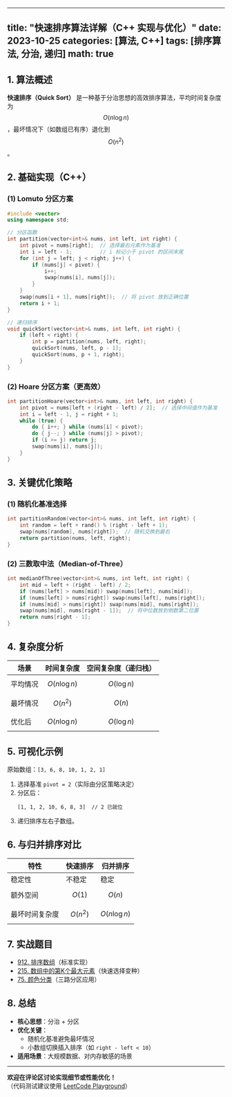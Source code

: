 
---
title: "快速排序算法详解（C++ 实现与优化）"
date: 2023-10-25
categories: [算法, C++]
tags: [排序算法, 分治, 递归]
math: true
---

## 1. 算法概述
**快速排序（Quick Sort）** 是一种基于分治思想的高效排序算法，平均时间复杂度为 $$O(n \log n)$$，最坏情况下（如数组已有序）退化到 $$O(n^2)$$。

## 2. 基础实现（C++）
### (1) Lomuto 分区方案
```cpp
#include <vector>
using namespace std;

// 分区函数
int partition(vector<int>& nums, int left, int right) {
    int pivot = nums[right];  // 选择最右元素作为基准
    int i = left - 1;         // i 标记小于 pivot 的区间末尾
    for (int j = left; j < right; j++) {
        if (nums[j] < pivot) {
            i++;
            swap(nums[i], nums[j]);
        }
    }
    swap(nums[i + 1], nums[right]);  // 将 pivot 放到正确位置
    return i + 1;
}

// 递归排序
void quickSort(vector<int>& nums, int left, int right) {
    if (left < right) {
        int p = partition(nums, left, right);
        quickSort(nums, left, p - 1);
        quickSort(nums, p + 1, right);
    }
}
```

### (2) Hoare 分区方案（更高效）
```cpp
int partitionHoare(vector<int>& nums, int left, int right) {
    int pivot = nums[left + (right - left) / 2];  // 选择中间值作为基准
    int i = left - 1, j = right + 1;
    while (true) {
        do { i++; } while (nums[i] < pivot);
        do { j--; } while (nums[j] > pivot);
        if (i >= j) return j;
        swap(nums[i], nums[j]);
    }
}
```

## 3. 关键优化策略
### (1) 随机化基准选择
```cpp
int partitionRandom(vector<int>& nums, int left, int right) {
    int random = left + rand() % (right - left + 1);
    swap(nums[random], nums[right]);  // 随机交换到最右
    return partition(nums, left, right);
}
```

### (2) 三数取中法（Median-of-Three）
```cpp
int medianOfThree(vector<int>& nums, int left, int right) {
    int mid = left + (right - left) / 2;
    if (nums[left] > nums[mid]) swap(nums[left], nums[mid]);
    if (nums[left] > nums[right]) swap(nums[left], nums[right]);
    if (nums[mid] > nums[right]) swap(nums[mid], nums[right]);
    swap(nums[mid], nums[right - 1]);  // 将中位数放到倒数第二位置
    return nums[right - 1];
}
```

## 4. 复杂度分析
| 场景       | 时间复杂度 | 空间复杂度（递归栈） |
|------------|------------|----------------------|
| 平均情况   | $$O(n \log n)$$ | $$O(\log n)$$ |
| 最坏情况   | $$O(n^2)$$      | $$O(n)$$       |
| 优化后     | $$O(n \log n)$$ | $$O(\log n)$$ |

## 5. 可视化示例
原始数组：`[3, 6, 8, 10, 1, 2, 1]`

1. 选择基准 `pivot = 2`（实际由分区策略决定）
2. 分区后：
   ```
   [1, 1, 2, 10, 6, 8, 3]  // 2 已就位
   ```
3. 递归排序左右子数组。

## 6. 与归并排序对比
| 特性         | 快速排序       | 归并排序       |
|--------------|----------------|----------------|
| 稳定性       | 不稳定         | 稳定           |
| 额外空间     | $$O(1)$$       | $$O(n)$$       |
| 最坏时间复杂度 | $$O(n^2)$$    | $$O(n \log n)$$|

## 7. 实战题目
- [912. 排序数组](https://leetcode.cn/problems/sort-an-array/)（标准实现）
- [215. 数组中的第K个最大元素](https://leetcode.cn/problems/kth-largest-element-in-an-array/)（快速选择变种）
- [75. 颜色分类](https://leetcode.cn/problems/sort-colors/)（三路分区应用）

## 8. 总结
- **核心思想**：分治 + 分区
- **优化关键**：
  - 随机化基准避免最坏情况
  - 小数组切换插入排序（如 `right - left < 10`）
- **适用场景**：大规模数据、对内存敏感的场景

---

**欢迎在评论区讨论实现细节或性能优化！**  
（代码测试建议使用 [LeetCode Playground](https://leetcode.cn/playground/)）
```

